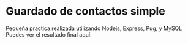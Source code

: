 # Guardado de contactos simple
Pequeña practica realizada utilizando Nodejs, Express, Pug, y MySQL
Puedes ver el resultado final aquí: 